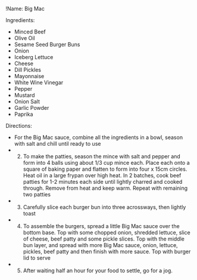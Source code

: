 !Name: Big Mac

Ingredients:
- Minced Beef
- Olive Oil
- Sesame Seed Burger Buns
- Onion
- Iceberg Lettuce
- Cheese
- Dill Pickles
- Mayonnaise
- White Wine Vinegar
- Pepper
- Mustard
- Onion Salt
- Garlic Powder
- Paprika

Directions:
- For the Big Mac sauce, combine all the ingredients in a bowl, season with salt and chill until ready to use
- 2. To make the patties, season the mince with salt and pepper and form into 4 balls using about 1/3 cup mince each. Place each onto a square of baking paper and flatten to form into four x 15cm circles. Heat oil in a large frypan over high heat. In 2 batches, cook beef patties for 1-2 minutes each side until lightly charred and cooked through. Remove from heat and keep warm. Repeat with remaining two patties
- 3. Carefully slice each burger bun into three acrossways, then lightly toast
- 4. To assemble the burgers, spread a little Big Mac sauce over the bottom base. Top with some chopped onion, shredded lettuce, slice of cheese, beef patty and some pickle slices. Top with the middle bun layer, and spread with more Big Mac sauce, onion, lettuce, pickles, beef patty and then finish with more sauce. Top with burger lid to serve
- 5. After waiting half an hour for your food to settle, go for a jog.
